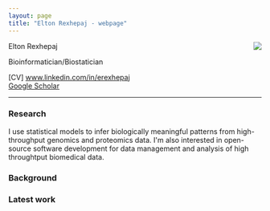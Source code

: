 ```yaml
---
layout: page
title: "Elton Rexhepaj - webpage"
---
```


<!-- {% include JB/setup %} -->

Elton Rexhepaj <img style="float: right;" src="https://media.licdn.com/media/p/1/005/016/0ff/25a3544.jpg"> <br>



Bioinformatician/Biostatician

[CV] www.linkedin.com/in/erexhepaj <br>
[Google Scholar](https://scholar.google.co.uk/citations?user=aDE7zDsAAAAJ&hl=en)

---

### Research

I use statistical models to infer biologically meaningful
patterns from high-throughput genomics and proteomics data. I'm also 
interested in open-source software development for data management and 
analysis of high throughtput biomedical data.

### Background


### Latest work


